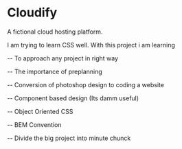 # Cloudify
A fictional cloud hosting platform.

I am trying to learn CSS well.
With this project i am learning

-- To approach any project in right way

-- The importance of preplanning

-- Conversion of photoshop design to coding a website

-- Component based design (Its damm useful)

-- Object Oriented CSS

-- BEM Convention

-- Divide the big project into minute chunck

